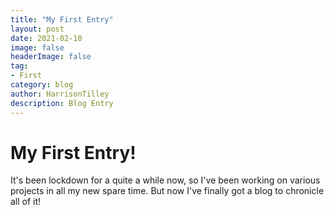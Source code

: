 ```yaml
---
title: "My First Entry"
layout: post
date: 2021-02-10
image: false
headerImage: false
tag:
- First
category: blog
author: HarrisonTilley
description: Blog Entry
---
```


# My First Entry!

It's been lockdown for a quite a while now, so I've been working on various projects in all my new spare time. But now I've finally got a blog to chronicle all of it!

